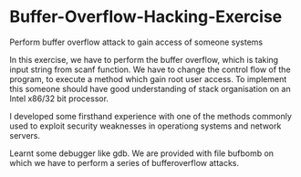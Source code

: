 # Buffer-Overflow-Hacking-Exercise
Perform buffer overflow attack to gain access of someone systems

In this exercise, we have to perform the buffer overflow, which is taking input string from scanf function. We have to change the control flow of the program, to execute a method which gain root user access. To implement this someone should have good understanding of stack organisation on an Intel x86/32 bit processor. 

I developed some firsthand experience with one of the methods commonly used to exploit security weaknesses in operationg systems and network servers. 

Learnt some debugger like gdb. We are provided with file bufbomb on which we have to perform a series of bufferoverflow attacks.
